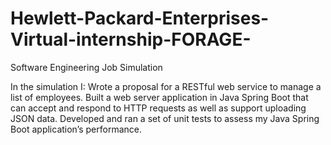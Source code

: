 # Hewlett-Packard-Enterprises-Virtual-internship-FORAGE-
Software Engineering Job Simulation

In the simulation I:
Wrote a proposal for a RESTful web service to manage a list of employees.
Built a web server application in Java Spring Boot that can accept and respond to HTTP
requests as well as support uploading JSON data.
Developed and ran a set of unit tests to assess my Java Spring Boot application’s performance.
